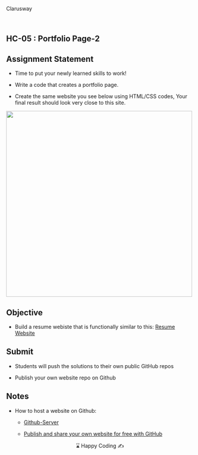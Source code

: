 
<p>Clarusway<img align="right"
  src="https://secure.meetupstatic.com/photos/event/3/1/b/9/600_488352729.jpeg"  width="15px"></p>
<br>

## HC-05 : Portfolio Page-2


## Assignment Statement

* Time to put your newly learned skills to work! 


- Write a code that creates a portfolio page.

- Create the same website you see below using HTML/CSS codes, Your final result should look very close to this site.

<img src="./website.gif" height="500 px"/>
<br>

## Objective

* Build a resume webiste that is functionally similar to this: [Resume Website](https://assignment2-iota.vercel.app/)

## Submit

- Students will push the solutions to their own public GitHub repos 

- Publish your own website repo on Github



## Notes

- How to host a website on Github:
    *  [Github-Server](https://www.youtube.com/watch?v=8hrJ4oN1u_8)
    
    *  [Publish and share your own website for free with GitHub](https://medium.com/@svinkle/publish-and-share-your-own-website-for-free-with-github-2eff049a1cb5)

<center> ⌛ Happy Coding  ✍ </center>